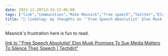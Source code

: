 ```yaml
---
date: 2023-11-20T13:31:13-05:00
tags: ["link","Communities","Mike Masnick","free speech","Twitter","Elon Musk","Media Matters"]
title: "🔗 linkblog: my thoughts on '‘Free Speech Absolutist’ Elon Musk Promises To Sue Media Matters To Silence Their Speech | Techdirt'"
---
```

Masnick's frustration here is fun to read.

[link to "‘Free Speech Absolutist’ Elon Musk Promises To Sue Media Matters To Silence Their Speech | Techdirt"](https://www.techdirt.com/2023/11/20/free-speech-absolutist-elon-musk-promises-to-sue-media-matters-to-silence-their-speech/)